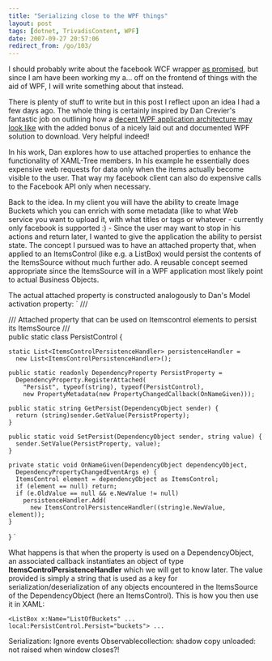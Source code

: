 ```yaml
---
title: "Serializing close to the WPF things"
layout: post
tags: [dotnet, TrivadisContent, WPF]
date: 2007-09-27 20:57:06
redirect_from: /go/103/
---
```


I should probably write about the facebook WCF wrapper [as promised](http://realfiction.net/go/130), but since I am have been working my a... off on the frontend of things with the aid of WPF, I will write something about that instead.

There is plenty of stuff to write but in this post I reflect upon an idea I had a few days ago. The whole thing is certainly inspired by Dan Crevier's fantastic job on outlining how a [decent WPF application architecture may look like](http://blogs.msdn.com/dancre/archive/2006/09/17/dm-v-vm-part-8-view-models.aspx) with the added bonus of a nicely laid out and documented WPF solution to download. Very helpful indeed!

In his work, Dan explores how to use attached properties to enhance the functionality of XAML-Tree members. In his example he essentially does expensive web requests for data only when the items actually become visible to the user. That way my facebook client can also do expensive calls to the Facebook API only when necessary.

Back to the idea. In my client you will have the ability to create Image Buckets which you can enrich with some metadata (like to what Web service you want to upload it, with what titles or tags or whatever - currently only facebook is supported :) - Since the user may want to stop in his actions and return later, I wanted to give the application the ability to persist state. The concept I pursued was to have an attached property that, when applied to an ItemsControl (like e.g. a ListBox) would persist the contents of the ItemsSource without much further ado. A reusable concept seemed appropriate since the ItemsSource will in a WPF application most likely point to actual Business Objects.

The actual attached property is constructed analogously to Dan's Model activation property:
`
  /// <summary>
  /// Attached property that can be used on Itemscontrol elements to persist its ItemsSource
  /// </summary>
  public static class PersistControl {

    static List<ItemsControlPersistenceHandler> persistenceHandler = 
      new List<ItemsControlPersistenceHandler>();

    public static readonly DependencyProperty PersistProperty = 
      DependencyProperty.RegisterAttached(
        "Persist", typeof(string), typeof(PersistControl),
        new PropertyMetadata(new PropertyChangedCallback(OnNameGiven)));

    public static string GetPersist(DependencyObject sender) {
      return (string)sender.GetValue(PersistProperty);
    }

    public static void SetPersist(DependencyObject sender, string value) {
      sender.SetValue(PersistProperty, value);
    }

    private static void OnNameGiven(DependencyObject dependencyObject, 
      DependencyPropertyChangedEventArgs e) {
      ItemsControl element = dependencyObject as ItemsControl;
      if (element == null) return;      
      if (e.OldValue == null && e.NewValue != null)
        persistenceHandler.Add(
          new ItemsControlPersistenceHandler((string)e.NewValue, element));
    }
  }
`

What happens is that when the property is used on a DependencyObject, an associated callback instantiates an object of type **ItemsControlPersistenceHandler** which we will get to know later. The value provided is simply a string that is used as a key for serialization/deserialization of any objects encountered in the ItemsSource of the DependencyObject (here an ItemsControl). This is how you then use it in XAML:

`
<ListBox x:Name="ListOfBuckets" ... local:PersistControl.Persist="buckets"> ...
`

Serialization: Ignore events
Observablecollection: shadow copy
unloaded: not raised when window closes?!